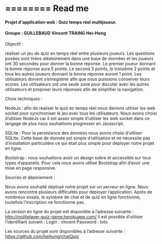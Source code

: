 
========
Read me
=========

#### Projet d'application web : Quiz temps réel multijoueur.
#### Groupe : GUILLEBAUD Vincent	TRAING Hei-Hong

Objectif : 

réaliser un jeu de quiz en temps réel entre plusieurs joueurs. Les questions posées sont tirées aléatoirement dans une base de données et les joueurs ont 30 secondes pour donner la bonne réponse.
Le premier joueur donnant la bonne réponse aura 5 points. Le second 3 points, le troisième 2 points et tous les autres joueurs donnant la bonne réponse auront 1 point.
Les utilisateurs doivent s’enregistrer afin que nous puissions conserver leurs scores.
Les utilisateurs ont une seule zone pour discuter avec les autres utilisateurs et proposer leurs réponses afin de simplifier la navigation.

Choix techniques :

NodeJs : afin de réaliser le quiz en temps réel nous devions utiliser les web socket pour synchroniser le jeu avec tous les utilisateurs. Nous avons choisi d’utiliser NodeJs car il est assez simple d’utiliser les web socket dans ce langage de plus nous souhaitions progresser en Javascript.

SQLite : Pour la persistance des données nous avons choisi d’utiliser SQLIte. Cette base de donnée est simple d’utilisation et ne nécessite pas d’installation particulière ce qui était plus simple pour déployer notre projet en ligne.

Bootstrap : nous souhaitions avoir un design sobre et accessible sur tous types d’appareils. Pour cela nous avons utilisé Bootstrap afin d’avoir une mise en page responsive.

Sources et déploiement : 

Nous avons souhaité déployé notre projet sur un serveur en ligne. Nous avons rencontré plusieurs difficultés pour déployer l’application. Après de nombreux essais, le système de chat et de quiz en ligne fonctionne, toutefois l’inscription ne fonctionne pas. 

La version en ligne du projet est disponible à l’adresse suivante : http://multiplayer-quiz-game.herokuapp.com/ 
il est possible d’utiliser l’identifiant suivant :
Login : vincent
Password : toto

Les sources du projet sont disponibles à l’adresse suivante : https://github.com/heihong/chatQuiz




